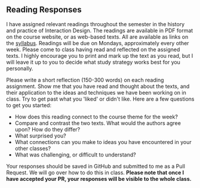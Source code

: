 ## Reading Responses

I have assigned relevant readings throughout the semester in the history and practice of Interaction Design. The readings are available in PDF format on the course website, or as web-based texts. All are available as links on the [syllabus](/#schedule). Readings will be due on Mondays, approximately every other week. Please come to class having read and reflected on the assigned texts. I highly encourage you to print and mark up the text as you read, but I will leave it up to you to decide what study strategy works best for you personally.

Please write a short reflection (150-300 words) on each reading assignment. Show me that you have read and thought about the texts, and their application to the ideas and techniques we have been working on in class. Try to get past what you 'liked' or didn't like. Here are a few questions to get you started:

- How does this reading connect to the course theme for the week?
- Compare and contrast the two texts. What would the authors agree upon? How do they differ?
- What surprised you?
- What connections can you make to ideas you have encountered in your other classes?
- What was challenging, or difficult to understand?

Your responses should be saved in GitHub and submitted to me as a Pull Request. We will go over how to do this in class. **Please note that once I have accepted your PR, your responses will be visible to the whole class.**
